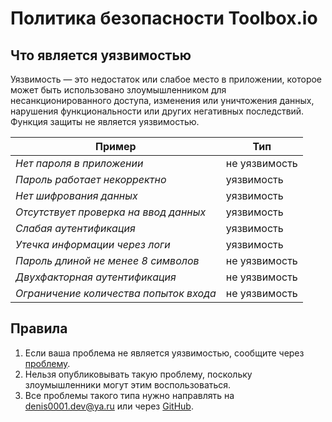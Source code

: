 # Политика безопасности Toolbox.io

## Что является уязвимостью
Уязвимость — это недостаток или слабое место в приложении, которое может быть использовано злоумышленником для несанкционированного доступа, изменения или уничтожения данных, нарушения функциональности или других негативных последствий.
Функция защиты не является уязвимостью.

| Пример                                 | Тип           |
|----------------------------------------|---------------|
| _Нет пароля в приложении_              | не уязвимость |
| _Пароль работает некорректно_          | уязвимость    |
| _Нет шифрования данных_                | уязвимость    |
| _Отсутствует проверка на ввод данных_  | уязвимость    |
| _Слабая аутентификация_                | уязвимость    |
| _Утечка информации через логи_         | уязвимость    |
| _Пароль длиной не менее 8 символов_    | не уязвимость |
| _Двухфакторная аутентификация_         | не уязвимость |
| _Ограничение количества попыток входа_ | не уязвимость |

## Правила
1. Если ваша проблема не является уязвимостью, сообщите через [проблему](https://github.com/denis0001-dev/AIP-Website/issues/new/choose).
2. Нельзя опубликовывать такую проблему, поскольку злоумышленники могут этим воспользоваться.
3. Все проблемы такого типа нужно направлять на denis0001.dev@ya.ru или через [GitHub](https://github.com/Toolbox-io/Toolbox-io/security/advisories/new).
